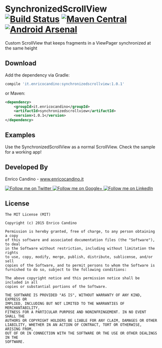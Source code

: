 # SynchronizedScrollView  [![Build Status](https://travis-ci.org/enrichman/SynchronizedScrollView.svg?branch=master)](https://travis-ci.org/enrichman/SynchronizedScrollView) [![Maven Central](https://maven-badges.herokuapp.com/maven-central/it.enricocandino/synchronizedscrollview/badge.svg)](https://maven-badges.herokuapp.com/maven-central/it.enricocandino/synchronizedscrollview) [![Android Arsenal](https://img.shields.io/badge/Android%20Arsenal-SynchronizedScrollView-green.svg?style=true)](https://android-arsenal.com/details/1/3109)

Custom ScrollView that keeps fragments in a ViewPager synchronized at the same height


Download
--------

Add the dependency via Gradle:
```groovy
compile 'it.enricocandino:synchronizedscrollview:1.0.1'
```
or Maven:
```xml
<dependency>
    <groupId>it.enricocandino</groupId>
    <artifactId>synchronizedscrollview</artifactId>
    <version>1.0.1</version>
</dependency>
```

Examples
--------

Use the SynchronizedScrollView as a normal ScrollView.
Check the sample for a working app!

Developed By
--------

Enrico Candino - www.enricocandino.it

<a href="https://twitter.com/enrichmann">
  <img alt="Follow me on Twitter"
       src="http://icons.iconarchive.com/icons/danleech/simple/96/twitter-icon.png" />
</a>
<a href="https://plus.google.com/+EnricoCandino">
  <img alt="Follow me on Google+"
       src="http://icons.iconarchive.com/icons/danleech/simple/96/google-plus-icon.png" />
</a>
<a href="https://it.linkedin.com/in/enrico-candino-78995553">
  <img alt="Follow me on LinkedIn"
       src="http://icons.iconarchive.com/icons/danleech/simple/96/linkedin-icon.png" />
</a>


License
--------

    The MIT License (MIT)
    
    Copyright (c) 2015 Enrico Candino
    
    Permission is hereby granted, free of charge, to any person obtaining a copy
    of this software and associated documentation files (the "Software"), to deal
    in the Software without restriction, including without limitation the rights
    to use, copy, modify, merge, publish, distribute, sublicense, and/or sell
    copies of the Software, and to permit persons to whom the Software is
    furnished to do so, subject to the following conditions:
    
    The above copyright notice and this permission notice shall be included in all
    copies or substantial portions of the Software.
    
    THE SOFTWARE IS PROVIDED "AS IS", WITHOUT WARRANTY OF ANY KIND, EXPRESS OR
    IMPLIED, INCLUDING BUT NOT LIMITED TO THE WARRANTIES OF MERCHANTABILITY,
    FITNESS FOR A PARTICULAR PURPOSE AND NONINFRINGEMENT. IN NO EVENT SHALL THE
    AUTHORS OR COPYRIGHT HOLDERS BE LIABLE FOR ANY CLAIM, DAMAGES OR OTHER
    LIABILITY, WHETHER IN AN ACTION OF CONTRACT, TORT OR OTHERWISE, ARISING FROM,
    OUT OF OR IN CONNECTION WITH THE SOFTWARE OR THE USE OR OTHER DEALINGS IN THE
    SOFTWARE.

